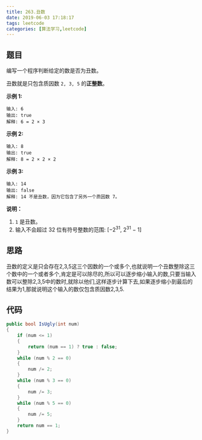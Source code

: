 ```yaml
---
title: 263.丑数
date: 2019-06-03 17:18:17
tags: leetcode
categories: [算法学习,leetcode]
---
```

## 题目

编写一个程序判断给定的数是否为丑数。

丑数就是只包含质因数 `2, 3, 5` 的**正整数**。

**示例 1:**

```
输入: 6
输出: true
解释: 6 = 2 × 3
```

**示例 2:**

```
输入: 8
输出: true
解释: 8 = 2 × 2 × 2
```

**示例 3:**

```
输入: 14
输出: false 
解释: 14 不是丑数，因为它包含了另外一个质因数 7。
```

**说明：**

1. `1` 是丑数。
2. 输入不会超过 32 位有符号整数的范围: [−2<sup>31</sup>,  2<sup>31</sup> − 1]

<!-- more -->

## 思路

丑数的定义是只会存在2,3,5这三个因数的一个或多个,也就说明一个丑数整除这三个数中的一个或者多个,肯定是可以除尽的,所以可以逐步缩小输入的数,只要当输入数可以整除2,3,5中的数时,就除以他们,这样逐步计算下去,如果逐步缩小到最后的结果为1,那就说明这个输入的数仅包含质因数2,3,5.

## 代码
```c#
public bool IsUgly(int num)
{
    if (num <= 1)
    {
        return (num == 1) ? true : false;
    }
    while (num % 2 == 0)
    {
        num /= 2;
    }
    while (num % 3 == 0)
    {
        num /= 3;
    }
    while (num % 5 == 0)
    {
        num /= 5;
    }
    return num == 1;
}
```